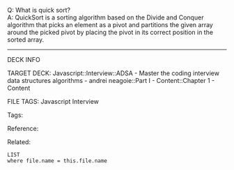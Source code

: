 Q: What is quick sort?  
A: QuickSort is a sorting algorithm based on the Divide and Conquer algorithm that picks an element as a pivot and partitions the given array around the picked pivot by placing the pivot in its correct position in the sorted array.
<!--ID: 1690027053989-->

---

DECK INFO

TARGET DECK: Javascript::Interview::ADSA - Master the coding interview data structures algorithms - andrei neagoie::Part I - Content::Chapter 1 - Content

FILE TAGS: Javascript Interview

Tags:

Reference:

Related:

```dataview
LIST
where file.name = this.file.name
```
